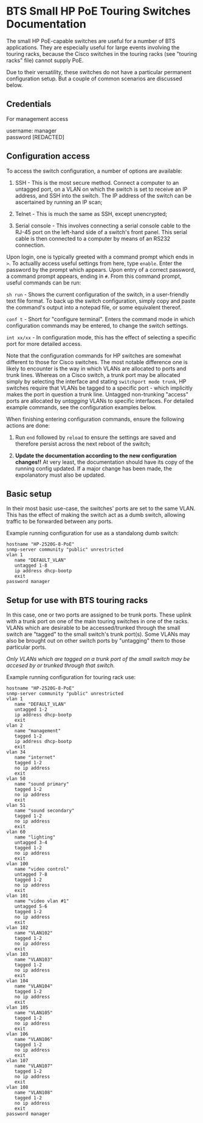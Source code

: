 BTS Small HP PoE Touring Switches Documentation
===============================================

The small HP PoE-capable switches are useful for a number of BTS applications. They are especially useful for large events involving the
touring racks, because the Cisco switches in the touring racks (see "touring racks" file) cannot supply PoE.

Due to their versatility, these switches do not have a particular permanent configuration setup. But a couple of common scenarios are discussed below.

Credentials
-----------

For management access

username: manager\
password [REDACTED]

Configuration access
--------------------

To access the switch configuration, a number of options are available:

1. SSH            - This is the most secure method. Connect a computer to an untagged port, on a VLAN on which the switch is set to receive an IP address,                     and SSH into the switch. The IP address of the switch can be ascertained by running an IP scan;
         
2. Telnet         - This is much the same as SSH, except unencrypted;

3. Serial console - This involves connecting a serial console cable to the RJ-45 port on the left-hand side of a switch's front panel. This serial cable is                     then connected to a computer by means of an RS232 connection.
                   
Upon login, one is typically greeted with a command prompt which ends in `>`. To actuallly access useful settings from here, type `enable`.
Enter the password by the prompt which appears. Upon entry of a correct password, a command prompt appears, ending in `#`. From this command prompt, useful commands can be run:

`sh run`          - Shows the current configuration of the switch, in a user-friendly text file format. To back up the switch configuration, simply copy                       and paste the command's output into a notepad file, or some equivalent thereof.
           
 `conf t`         - Short for "configure terminal". Enters the command mode in which configuration commands may be entered, to change the switch
                    settings.
                    
 `int xx/xx`      - In configuration mode, this has the effect of selecting a specific port for more detailed access.

Note that the configuration commands for HP switches are somewhat different to those for Cisco switches. The most notable difference one is likely
to encounter is the way in which VLANs are allocated to ports and trunk lines. Whereas on a Cisco switch, a trunk port may be allocated simply
by selecting the interface and stating `switchport mode trunk`, HP switches require that VLANs be tagged to a specific port - which implicitly makes the port in question a trunk line. Untagged non-trunking "access" ports are allocated by _untagging_ VLANs to specific interfaces. For detailed example commands, see the configuration examples below.

When finishing entering configuration commands, ensure the following actions are done:

1. Run `end` followed by `reload` to ensure the settings are saved and therefore persist across the next reboot of the switch;

2. **Update the documentation according to the new configuration changes!!** At very least, the documentation should have its copy of the running
   config updated. If a major change has been made, the expolanatory must also be updated.

Basic setup
-----------

In their most basic use-case, the switches' ports are set to the same VLAN. This has the effect of making the switch act as a dumb switch, allowing
traffic to be forwarded between any ports.

Example running configuration for use as a standalong dumb switch:

```
hostname "HP-2520G-8-PoE"
snmp-server community "public" unrestricted
vlan 1
   name "DEFAULT_VLAN"
   untagged 1-8
   ip address dhcp-bootp
   exit
password manager
```

Setup for use with BTS touring racks
------------------------------------

In this case, one or two ports are assigned to be trunk ports. These uplink with a trunk port on one of the main touring switches
in one of the racks. VLANs which
are desirable to be accessed/trunked through the small switch are "tagged" to the small switch's trunk port(s). Some VLANs may also be brought out on other
switch ports by "untagging" them to those particular ports.

_Only VLANs which are tagged on a trunk port of the small switch may be accesed by or trunked through that switch._

Example running configuration for touring rack use:

```
hostname "HP-2520G-8-PoE"
snmp-server community "public" unrestricted
vlan 1
   name "DEFAULT_VLAN"
   untagged 1-2
   ip address dhcp-bootp
   exit
vlan 2
   name "management"
   tagged 1-2
   ip address dhcp-bootp
   exit
vlan 34
   name "internet"
   tagged 1-2
   no ip address
   exit
vlan 50
   name "sound primary"
   tagged 1-2
   no ip address
   exit
vlan 51
   name "sound secondary"
   tagged 1-2
   no ip address
   exit
vlan 60
   name "lighting"
   untagged 3-4
   tagged 1-2
   no ip address
   exit
vlan 100
   name "video control"
   untagged 7-8
   tagged 1-2
   no ip address
   exit
vlan 101
   name "video vlan #1"
   untagged 5-6
   tagged 1-2
   no ip address
   exit
vlan 102
   name "VLAN102"
   tagged 1-2
   no ip address
   exit
vlan 103
   name "VLAN103"
   tagged 1-2
   no ip address
   exit
vlan 104
   name "VLAN104"
   tagged 1-2
   no ip address
   exit
vlan 105
   name "VLAN105"
   tagged 1-2
   no ip address
   exit
vlan 106
   name "VLAN106"
   tagged 1-2
   no ip address
   exit
vlan 107
   name "VLAN107"
   tagged 1-2
   no ip address
   exit
vlan 108
   name "VLAN108"
   tagged 1-2
   no ip address
   exit
password manager
```
